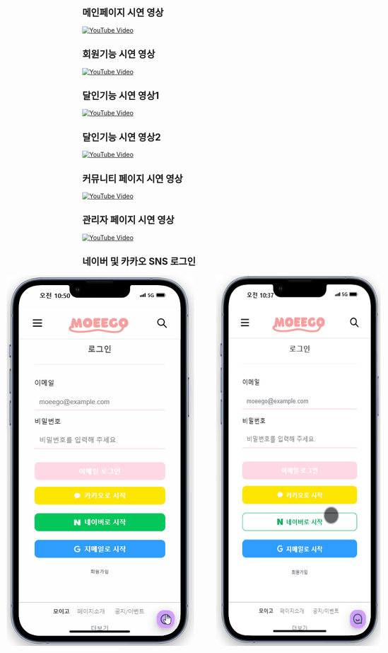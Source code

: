 ## 메인페이지 시연 영상
[![YouTube Video](https://img.youtube.com/vi/XJCs_HKumGc/0.jpg)](https://youtu.be/XJCs_HKumGc)

## 회원기능 시연 영상
[![YouTube Video](https://img.youtube.com/vi/kDf2MJ3-2g8/0.jpg)](https://youtu.be/kDf2MJ3-2g8)

## 달인기능 시연 영상1
[![YouTube Video](https://img.youtube.com/vi/Ux7kkKjYozs/0.jpg)](https://youtu.be/Ux7kkKjYozs)

## 달인기능 시연 영상2
[![YouTube Video](https://img.youtube.com/vi/7OJ-0hfF0qE/0.jpg)](https://youtu.be/7OJ-0hfF0qE)

## 커뮤니티 페이지 시연 영상
[![YouTube Video](https://img.youtube.com/vi/rawraOxSYu4/0.jpg)](https://youtu.be/rawraOxSYu4)

## 관리자 페이지 시연 영상
[![YouTube Video](https://img.youtube.com/vi/uCi8IKE5kqU/0.jpg)](https://youtu.be/uCi8IKE5kqU)

## 네이버 및 카카오 SNS 로그인

<div style="display: flex; justify-content: center; gap: 50px;">
  <img src="네이버로그인.gif" alt="네이버 SNS 로그인">
  <img src="카카오로그인.gif" alt="카카오 SNS 로그인">
</div>

